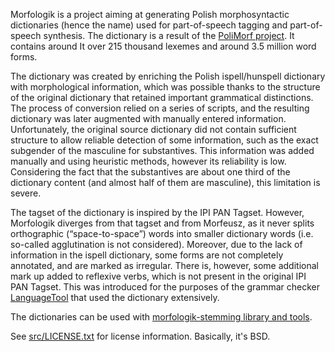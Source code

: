 Morfologik is a project aiming at generating Polish morphosyntactic dictionaries (hence the name) used for part-of-speech tagging and
part-of-speech synthesis. The dictionary is a result of the [PoliMorf project](http://zil.ipipan.waw.pl/PoliMorf). It contains around It over 215 thousand lexemes and around 3.5 million word forms.

The dictionary was created by enriching the Polish ispell/hunspell dictionary with morphological information, which was possible thanks to the structure of the original dictionary that retained important grammatical distinctions. The process of conversion relied on a series of scripts, and the resulting dictionary was later augmented with manually entered information. Unfortunately, the original source dictionary did not contain sufficient structure to allow reliable detection of some information, such as the exact subgender of the masculine for substantives. This information was added manually and using heuristic methods, however its reliability is low. Considering the fact that the substantives are about one third of the dictionary content (and almost half of them are masculine), this limitation is severe.

The tagset of the dictionary is inspired by the IPI PAN Tagset. However, Morfologik diverges from that tagset and from Morfeusz, as it never splits orthographic (“space-to-space”) words into smaller dictionary words (i.e. so-called agglutination is not considered). Moreover, due to the lack of information in the ispell dictionary, some forms are not completely annotated, and are marked as irregular. There is, however, some additional mark up added to reflexive verbs, which is not present in the original IPI PAN Tagset. This was introduced for the purposes of the grammar checker [LanguageTool](http://languagetool.org) that used the dictionary extensively.

The dictionaries can be used with [morfologik-stemming library and tools](https://github.com/morfologik/morfologik-stemming). 

See [src/LICENSE.txt](src/LICENSE.txt) for license information. Basically, it's BSD.
